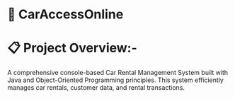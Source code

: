 # 🚗 CarAccessOnline 

# 📋 Project Overview:-

A comprehensive console-based Car Rental Management System built with Java and Object-Oriented Programming principles. This system efficiently manages car rentals, customer data, and rental transactions.

